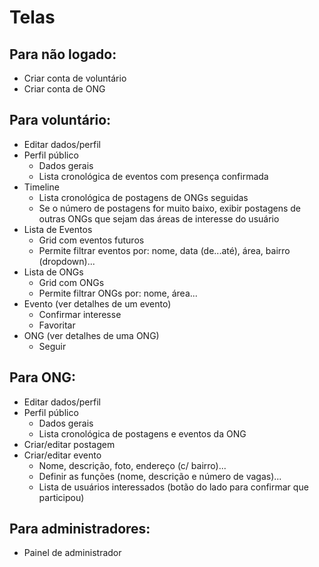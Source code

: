 # Telas

## Para não logado:
- Criar conta de voluntário
- Criar conta de ONG

## Para voluntário:
- Editar dados/perfil
- Perfil público
  - Dados gerais
  - Lista cronológica de eventos com presença confirmada
- Timeline
  - Lista cronológica de postagens de ONGs seguidas
  - Se o número de postagens for muito baixo, exibir postagens de outras ONGs que sejam das áreas de interesse do usuário
- Lista de Eventos
  - Grid com eventos futuros
  - Permite filtrar eventos por: nome, data (de...até), área, bairro (dropdown)...
- Lista de ONGs
  - Grid com ONGs
  - Permite filtrar ONGs por: nome, área...
- Evento (ver detalhes de um evento)
  - Confirmar interesse
  - Favoritar
- ONG (ver detalhes de uma ONG)
  - Seguir

## Para ONG:
- Editar dados/perfil
- Perfil público
  - Dados gerais
  - Lista cronológica de postagens e eventos da ONG
- Criar/editar postagem
- Criar/editar evento
  - Nome, descrição, foto, endereço (c/ bairro)...
  - Definir as funções (nome, descrição e número de vagas)...
  - Lista de usuários interessados (botão do lado para confirmar que participou)
  
## Para administradores:
- Painel de administrador
